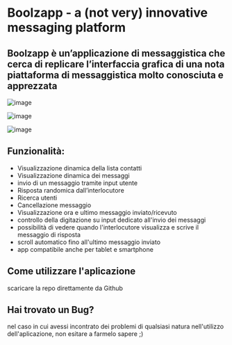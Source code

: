 # Boolzapp - a (not very) innovative messaging platform

## Boolzapp è un’applicazione di messaggistica che cerca di replicare l’interfaccia grafica di una nota piattaforma di messaggistica molto conosciuta e apprezzata

![image](https://github.com/DavideAlovisio13/vue-boolzapp/assets/157397728/16eebd5d-b6e5-4b06-bf5d-66e235cc0421)

![image](https://github.com/DavideAlovisio13/vue-boolzapp/assets/157397728/91a93123-9c9d-4485-b21b-487200299ad1)

![image](https://github.com/DavideAlovisio13/vue-boolzapp/assets/157397728/edd8fb1e-dfb0-43b6-a1d0-981074f7d730)

## Funzionalità:

- Visualizzazione dinamica della lista contatti
- Visualizzazione dinamica dei messaggi
- invio di un messaggio tramite input utente
- Risposta randomica dall’interlocutore
- Ricerca utenti
- Cancellazione messaggio
- Visualizzazione ora e ultimo messaggio inviato/ricevuto
- controllo della digitazione su input dedicato all'invio dei messaggi
- possibilità di vedere quando l'interlocutore visualizza e scrive il messaggio di risposta
- scroll automatico fino all'ultimo messaggio inviato
- app compatibile anche per tablet e smartphone

## Come utilizzare l'aplicazione

scaricare la repo direttamente da Github 

## Hai trovato un Bug?

nel caso in cui avessi incontrato dei problemi di qualsiasi natura nell'utilizzo dell'aplicazione, non esitare a farmelo sapere ;)

